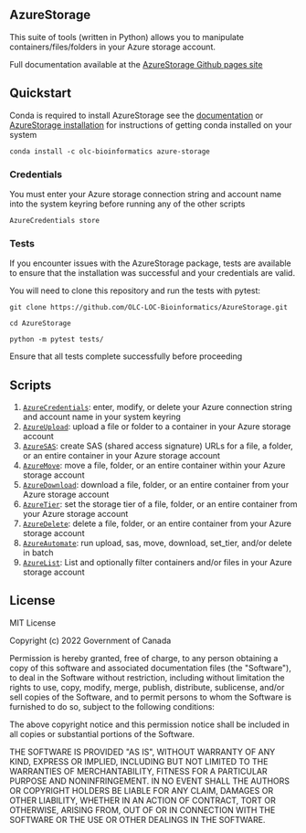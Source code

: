## AzureStorage
This suite of tools (written in Python) allows you to manipulate containers/files/folders in your Azure storage account.

Full documentation available at the [AzureStorage Github pages site]( https://OLC-LOC-Bioinformatics.github.io/AzureStorage/)

## Quickstart

Conda is required to install AzureStorage see the [documentation](http://bioconda.github.io/) or [AzureStorage installation](https://olc-loc-bioinformatics.github.io/AzureStorage/install/) for instructions of getting conda installed on your system

`conda install -c olc-bioinformatics azure-storage`

### Credentials

You must enter your Azure storage connection string and account name into the system keyring before running any of the other scripts

`AzureCredentials store`

### Tests

If you encounter issues with the AzureStorage package, tests are available to ensure that the installation was successful and your credentials are valid.

You will need to clone this repository and run the tests with pytest:


`git clone https://github.com/OLC-LOC-Bioinformatics/AzureStorage.git`

`cd AzureStorage`

`python -m pytest tests/`

Ensure that all tests complete successfully before proceeding

## Scripts

1. [`AzureCredentials`](https://olc-loc-bioinformatics.github.io/AzureStorage/credentials/): enter, modify, or delete your Azure connection string and account name in your system keyring
2. [`AzureUpload`](https://olc-loc-bioinformatics.github.io/AzureStorage/upload/): upload a file or folder to a container in your Azure storage account
3. [`AzureSAS`](https://olc-loc-bioinformatics.github.io/AzureStorage/sas_url/): create SAS (shared access signature) URLs for a file, a folder, or an entire container in your Azure storage account
4. [`AzureMove`](https://olc-loc-bioinformatics.github.io/AzureStorage/move/): move a file, folder, or an entire container within your Azure storage account
5. [`AzureDownload`](https://olc-loc-bioinformatics.github.io/AzureStorage/download/): download a file, folder, or an entire container from your Azure storage account
6. [`AzureTier`](https://olc-loc-bioinformatics.github.io/AzureStorage/set_tier/): set the storage tier of a file, folder, or an entire container from your Azure storage account
7. [`AzureDelete`](https://olc-loc-bioinformatics.github.io/AzureStorage/delete/): delete a file, folder, or an entire container from your Azure storage account
8. [`AzureAutomate`](https://olc-loc-bioinformatics.github.io/AzureStorage/automate/): run upload, sas, move, download, set_tier, and/or delete in batch
9. [`AzureList`](https://olc-loc-bioinformatics.github.io/AzureStorage/list/): List and optionally filter containers and/or files in your Azure storage account

## License

MIT License

Copyright (c) 2022 Government of Canada

Permission is hereby granted, free of charge, to any person obtaining a copy of this software and associated documentation files (the "Software"), to deal in the Software without restriction, including without limitation the rights to use, copy, modify, merge, publish, distribute, sublicense, and/or sell copies of the Software, and to permit persons to whom the Software is furnished to do so, subject to the following conditions:

The above copyright notice and this permission notice shall be included in all copies or substantial portions of the Software.

THE SOFTWARE IS PROVIDED "AS IS", WITHOUT WARRANTY OF ANY KIND, EXPRESS OR IMPLIED, INCLUDING BUT NOT LIMITED TO THE WARRANTIES OF MERCHANTABILITY, FITNESS FOR A PARTICULAR PURPOSE AND NONINFRINGEMENT. IN NO EVENT SHALL THE AUTHORS OR COPYRIGHT HOLDERS BE LIABLE FOR ANY CLAIM, DAMAGES OR OTHER LIABILITY, WHETHER IN AN ACTION OF CONTRACT, TORT OR OTHERWISE, ARISING FROM, OUT OF OR IN CONNECTION WITH THE SOFTWARE OR THE USE OR OTHER DEALINGS IN THE SOFTWARE.